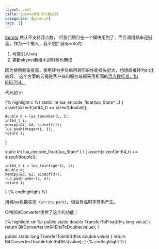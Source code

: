 ```yaml
---
layout: post
title: Sproto增加浮点数支持
categories: [general]
tags: []
---
```


[Sproto](https://github.com/cloudwu/skynet/wiki/Sproto) 默认不支持浮点数，
但我们项目在一个模块用到了，而且调用频率还挺高，作为一个懒人，我不想扩展Sproto库:

1. 可能引入bug
1. 更新skynet新版本的时候也麻烦

因为使用频率挺高，使用转为字符串再转回来性能损失挺大，想想直接转为int比较好，
这个方案的前提是客户端和服务端都采用相同的[浮点数标准，如IEEE754。](./2011-09-28-std_float)

代码如下:
    
{% highlight c %}
static int lua_encode_float(lua_State* L) {
    assert(sizeof(int64_t) == sizeof(double));
    
    double d = lua_tonumber(L, 1);
    int64_t i;
    memcpy(&i, &d, sizeof(i));
    lua_pushinteger(L, i);
    return 1;
}

static int lua_decode_float(lua_State* L) {
    assert(sizeof(int64_t) == sizeof(double));
    
    int64_t i = lua_tointeger(L, 1);
    double d;
    memcpy(&d, &i, sizeof(d));
    lua_pushnumber(L, d);
    return 1;
}
{% endhighlight %}
    
用纯lua也能实现（`string.pack`），但会有临时字符串产生。


C#的BitConverter提供了这个的功能：

{% highlight c# %}
public static double TransferToFloat(this long value)
{
    return BitConverter.Int64BitsToDouble(value);
}

public static long TransferToInt64(this double value)
{
    return BitConverter.DoubleToInt64Bits(value);
}
{% endhighlight %}






